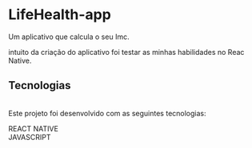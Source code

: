 # LifeHealth-app
Um aplicativo que calcula o seu Imc.

intuito da criação do aplicativo foi testar as minhas habilidades no Reac Native.


## Tecnologias
<br>
Este projeto foi desenvolvido com as seguintes tecnologias:


REACT NATIVE
<br>
JAVASCRIPT
